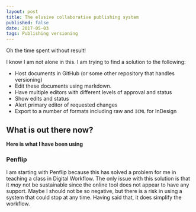 ```yaml
---
layout: post
title: The elusive collaborative publishing system
published: false
date: 2017-05-03
tags: Publishing versioning 
---
```

Oh the time spent without result!

I know I am not alone in this. I am trying to find a solution to the following:

* Host documents in GitHub (or some other repository that handles versioning)
* Edit these documents using markdown.
* Have multiple editors with different levels of approval and status
* Show edits and status
* Alert primary editor of requested changes
* Export to a number of formats including raw and `ICML` for InDesign

## What is out there now?

**Here is what I have been using**

### Penflip
I am starting with Penflip because this has solved a problem for me in teaching a class in Digital Workflow. The only issue with this solution is that it *may* not be sustainable since the online tool does not appear to have any support. Maybe I should not be so negative, but there is a risk in using  a system that could stop at any time. Having said that, it does simplify the workflow.
